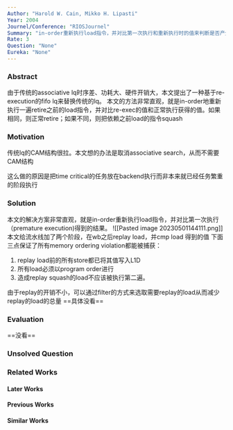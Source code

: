 ```yaml
---
Author: "Harold W. Cain, Mikko H. Lipasti"
Year: 2004
Journel/Conference: "RIOSJournel"
Summary: "in-order重新执行load指令，并对比第一次执行和重新执行时的值来判断是否产生了memory conflict。通过这种方式避免load queue的associative search。"
Rate: 3
Question: "None"
Eureka: "None"
---
```

### Abstract
由于传统的associative lq时序差、功耗大、硬件开销大，本文提出了一种基于re-execution的fifo lq来替换传统的lq。
本文的方法非常直观，就是in-order地重新执行一遍retire之前的load指令，并对比re-exec的值和正常执行获得的值。如果相同，则正常retire；如果不同，则把依赖之前load的指令squash

### Motivation
传统lq的CAM结构很拉。本文想的办法是取消associative search，从而不需要CAM结构

这么做的原因是把time critical的任务放在backend执行而非本来就已经任务繁重的阶段执行

### Solution
本文的解决方案非常直观，就是in-order重新执行load指令，并对比第一次执行（premature execution)得到的结果。
![[Pasted image 20230501144111.png]]
本文给流水线加了两个阶段，在wb之后replay load，并cmp load 得到的值
下面三点保证了所有memory ordering violation都能被捕获：
1. replay load前的所有store都已将其值写入L1D
2. 所有load必须以program order进行
3. 造成replay squash的load不应该被执行第二遍。

由于replay的开销不小，可以通过filter的方式来选取需要replay的load从而减少replay的load的总量
==具体没看==

### Evaluation
==没看==

### Unsolved Question


### Related Works
#### Later Works

#### Previous Works

#### Similar Works
